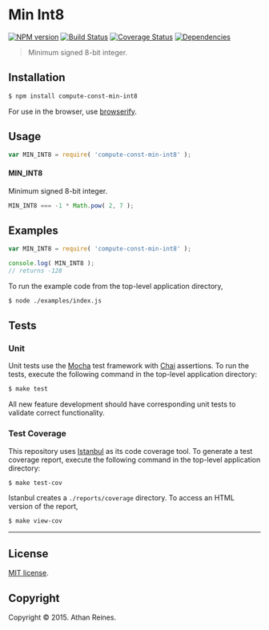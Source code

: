 Min Int8
===
[![NPM version][npm-image]][npm-url] [![Build Status][travis-image]][travis-url] [![Coverage Status][coveralls-image]][coveralls-url] [![Dependencies][dependencies-image]][dependencies-url]

> Minimum signed 8-bit integer.


## Installation

``` bash
$ npm install compute-const-min-int8
```

For use in the browser, use [browserify](https://github.com/substack/node-browserify).


## Usage

``` javascript
var MIN_INT8 = require( 'compute-const-min-int8' );
```

#### MIN_INT8

Minimum signed 8-bit integer.

``` javascript
MIN_INT8 === -1 * Math.pow( 2, 7 );
```


## Examples

``` javascript
var MIN_INT8 = require( 'compute-const-min-int8' );

console.log( MIN_INT8 );
// returns -128
```

To run the example code from the top-level application directory,

``` bash
$ node ./examples/index.js
```


## Tests

### Unit

Unit tests use the [Mocha](http://mochajs.org/) test framework with [Chai](http://chaijs.com) assertions. To run the tests, execute the following command in the top-level application directory:

``` bash
$ make test
```

All new feature development should have corresponding unit tests to validate correct functionality.


### Test Coverage

This repository uses [Istanbul](https://github.com/gotwarlost/istanbul) as its code coverage tool. To generate a test coverage report, execute the following command in the top-level application directory:

``` bash
$ make test-cov
```

Istanbul creates a `./reports/coverage` directory. To access an HTML version of the report,

``` bash
$ make view-cov
```


---
## License

[MIT license](http://opensource.org/licenses/MIT). 


## Copyright

Copyright &copy; 2015. Athan Reines.


[npm-image]: http://img.shields.io/npm/v/compute-const-min-int8.svg
[npm-url]: https://npmjs.org/package/compute-const-min-int8

[travis-image]: http://img.shields.io/travis/compute-io/const-min-int8/master.svg
[travis-url]: https://travis-ci.org/compute-io/const-min-int8

[coveralls-image]: https://img.shields.io/coveralls/compute-io/const-min-int8/master.svg
[coveralls-url]: https://coveralls.io/r/compute-io/const-min-int8?branch=master

[dependencies-image]: http://img.shields.io/david/compute-io/const-min-int8.svg
[dependencies-url]: https://david-dm.org/compute-io/const-min-int8

[dev-dependencies-image]: http://img.shields.io/david/dev/compute-io/const-min-int8.svg
[dev-dependencies-url]: https://david-dm.org/dev/compute-io/const-min-int8

[github-issues-image]: http://img.shields.io/github/issues/compute-io/const-min-int8.svg
[github-issues-url]: https://github.com/compute-io/const-min-int8/issues
